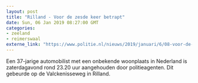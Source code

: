 ```yaml
---
layout: post
title: "Rilland - Voor de zesde keer betrapt"
date: Sun, 06 Jan 2019 08:27:00 GMT
categories: 
- zeeland 
- reimerswaal 
externe_link: "https://www.politie.nl/nieuws/2019/januari/6/08-voor-de-zesde-keer-betrapt.html"
---
```


Een 37-jarige automobilist met een onbekende woonplaats in Nederland is zaterdagavond rond 23.20 uur aangehouden door politieagenten. Dit gebeurde op de Valckenisseweg in Rilland.
